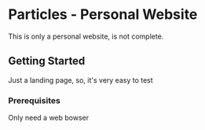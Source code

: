 # Particles - Personal Website

This is only a personal website, is not complete. 

## Getting Started

Just a landing page, so, it's very easy to test

### Prerequisites

Only need a web bowser


